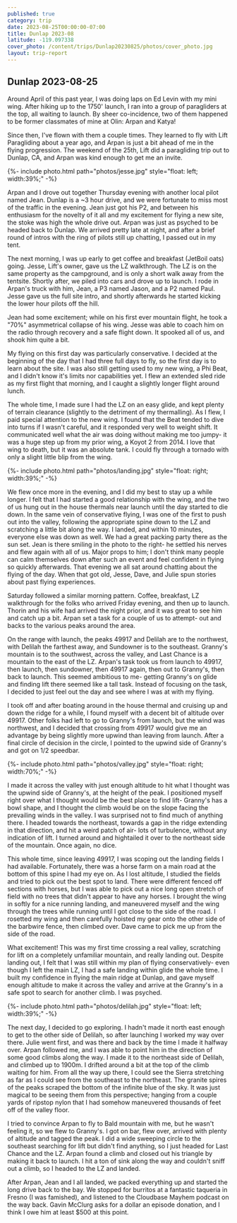 ```yaml
---
published: true
category: trip
date: 2023-08-25T00:00:00-07:00
title: Dunlap 2023-08
latitude: -119.097338
cover_photo: /content/trips/Dunlap20230825/photos/cover_photo.jpg
layout: trip-report
---
```



## Dunlap 2023-08-25


Around April of this past year, I was doing laps on Ed Levin with my mini wing. After hiking up to the 1750' launch, I ran into a group of paragliders at the top, all waiting to launch. By sheer co-incidence, two of them happened to be former classmates of mine at Olin: Arpan and Katya! 

Since then, I've flown with them a couple times. They learned to fly with Lift Paragliding about a year ago, and Arpan is just a bit ahead of me in the flying progression. The weekend of the 25th, Lift did a paragliding trip out to Dunlap, CA, and Arpan was kind enough to get me an invite. 

{%- include photo.html 
    path="photos/jesse.jpg"
    style="float: left; width:39%;"
-%} 

Arpan and I drove out together Thursday evening with another local pilot named Jean. Dunlap is a ~3 hour drive, and we were fortunate to miss most of the traffic in the evening. Jean just got his P2, and between his enthusiasm for the novelty of it all and my excitement for flying a new site, the stoke was high the whole drive out. Arpan was just as psyched to be headed back to Dunlap. We arrived pretty late at night, and after a brief round of intros with the ring of pilots still up chatting, I passed out in my tent. 

The next morning, I was up early to get coffee and breakfast (JetBoil oats) going. Jesse, Lift's owner, gave us the LZ walkthrough. The LZ is on the same property as the campground, and is only a short walk away from the tentsite. Shortly after, we piled into cars and drove up to launch. I rode in Arpan's truck with him, Jean, a P3 named Jason, and a P2 named Paul. Jesse gave us the full site intro, and shortly afterwards he started kicking the lower hour pilots off the hill. 

Jean had some excitement; while on his first ever mountain flight, he took a "70%" asymmetrical collapse of his wing. Jesse was able to coach him on the radio through recovery and a safe flight down. It spooked all of us, and shook him quite a bit.

My flying on this first day was particularly conservative. I decided at the beginning of the day that I had three full days to fly, so the first day is to learn about the site. I was also still getting used to my new wing, a Phi Beat, and I didn't know it's limits nor capabilities yet. I flew an extended sled ride as my first flight that morning, and I caught a slightly longer flight around lunch. 

The whole time, I made sure I had the LZ on an easy glide, and kept plenty of terrain clearance (slightly to the detriment of my thermalling). As I flew, I paid special attention to the new wing. I found that the Beat tended to dive into turns if I wasn't careful, and it responded very well to weight shift. It communicated well what the air was doing without making me too jumpy- it was a huge step up from my prior wing, a Koyot 2 from 2014. I love that wing to death, but it was an absolute tank. I could fly through a tornado with only a slight little blip from the wing. 

{%- include photo.html 
    path="photos/landing.jpg"
    style="float: right; width:39%;"
-%} 

We flew once more in the evening, and I did my best to stay up a while longer. I felt that I had started a good relationship with the wing, and the two of us hung out in the house thermals near launch until the day started to die down. In the same vein of conservative flying, I was one of the first to push out into the valley, following the appropriate spine down to the LZ and scratching a little bit along the way.  I landed, and within 10 minutes, everyone else was down as well. We had a great packing party there as the sun set. Jean is there smiling in the photo to the right- he settled his nerves and flew again with all of us. Major props to him; I don't think many people can calm themselves down after such an event and feel confident in flying so quickly afterwards. That evening we all sat around chatting about the flying of the day. When that got old, Jesse,  Dave, and Julie spun stories about past flying experiences. 

Saturday followed a similar morning pattern. Coffee, breakfast, LZ walkthrough for the folks who arrived Friday evening, and then up to launch. Thorin and his wife had arrived the night prior, and it was great to see him and catch up a bit. Arpan set a task for a couple of us to attempt- out and backs to the various peaks around the area. 

On the range with launch, the peaks 49917 and Delilah are to the northwest, with Delilah the farthest away, and Sundowner is to the southeast. Granny's mountain is to the southwest, across the valley, and Last Chance is a mountain to the east of the LZ. Arpan's task took us from launch to 49917, then launch, then sundowner, then 49917 again, then out to Granny's, then back to launch. This seemed ambitious to me- getting Granny's on glide and finding lift there seemed like a tall task. Instead of focusing on the task, I decided to just feel out the day and see where I was at with my flying. 

I took off and after boating around in the house thermal and cruising up and down the ridge for a while, I found myself with a decent bit of altitude over 49917. Other folks had left to go to Granny's from launch, but the wind was northwest, and I decided that crossing from 49917 would give me an advantage by being slightly more upwind than leaving from launch. After a final circle of decision in the circle, I pointed to the upwind side of Granny's and got on 1/2 speedbar. 

{%- include photo.html 
    path="photos/valley.jpg"
    style="float: right; width:70%;"
-%} 

I made it across the valley with just enough altitude to hit what I thought was the upwind side of Granny's, at the height of the peak. I positioned myself right over what I thought would be the best place to find lift- Granny's has a bowl shape, and I thought the climb would be on the slope facing the prevailing winds in the valley. I was surprised not to find much of anything there. I headed towards the northeast, towards a gap in the ridge extending in that direction, and hit a weird patch of air- lots of turbulence, without any indication of lift. I turned around and hightailed it over to the northeast side of the mountain. Once again, no dice. 

This whole time, since leaving 49917, I was scoping out the landing fields I had available. Fortunately, there was a horse farm on a main road at the bottom of this spine I had my eye on. As I lost altitude, I studied the fields and tried to pick out the best spot to land. There were different fenced off sections with horses, but I was able to pick out a nice long open stretch of field with no trees that didn't appear to have any horses. I brought the wing in softly for a nice running landing, and maneuvered myself and the wing through the trees while running until I got close to the side of the road. I rosetted my wing and then carefully hoisted my gear onto the other side of the barbwire fence, then climbed over. Dave came to pick me up from the side of the road. 

What excitement! This was my first time crossing a real valley, scratching for lift on a completely unfamiliar mountain, and really landing out. Despite landing out, I felt that I was still within my plan of flying conservatively- even though I left the main LZ, I had a safe landing within glide the whole time. I built my confidence in flying the main ridge at Dunlap, and gave myself enough altitude to make it across the valley and arrive at the Granny's in a safe spot to search for another climb. I was psyched.

{%- include photo.html 
    path="photos/delilah.jpg"
    style="float: left; width:39%;"
-%} 

The next day, I decided to go exploring. I hadn't made it north east enough to get to the other side of Delilah, so after launching I worked my way over there. Julie went first, and was there and back by the time I made it halfway over. Arpan followed me, and I was able to point him in the direction of some good climbs along the way. I made it to the northeast side of Delilah, and climbed up to 1900m. I drifted around a bit at the top of the climb waiting for him. From all the way up there, I could see the Sierra stretching  as far as I could see from the southeast to the northeast. The granite spires of the peaks scraped the bottom of the infinite blue of the sky. It was just magical to be seeing them from this perspective; hanging from a couple yards of ripstop nylon that I had somehow maneuvered thousands of feet off of the valley floor.

I tried to convince Arpan to fly to Bald mountain with me, but he wasn't feeling it, so we flew to Granny's. I got on bar, flew over, arrived with plenty of altitude and tagged the peak. I did a wide sweeping circle to the southeast searching for lift but didn't find anything, so I just headed for Last Chance and the LZ. Arpan found a climb and closed out his triangle by making it back to launch. I hit a ton of sink along the way and couldn't sniff out a climb, so I headed to the LZ and landed. 

After Arpan, Jean and I all landed, we packed everything up and started the long drive back to the bay. We stopped for burritos at a fantastic taqueria in Fresno (I was famished), and listened to the Cloudbase Mayhem podcast on the way back. Gavin McClurg asks for a dollar an episode donation, and I think I owe him at least $500 at this point. 





